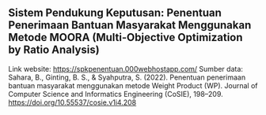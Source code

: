 ## Sistem Pendukung Keputusan: Penentuan Penerimaan Bantuan Masyarakat Menggunakan Metode MOORA (Multi-Objective Optimization by Ratio Analysis)

Link website: https://spkpenentuan.000webhostapp.com/ 
Sumber data: 
Sahara, B., Ginting, B. S., & Syahputra, S. (2022). Penentuan penerimaan bantuan masyarakat menggunakan metode Weight Product (WP). Journal of Computer Science and Informatics Engineering (CoSIE), 198–209. https://doi.org/10.55537/cosie.v1i4.208
